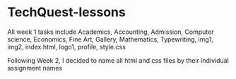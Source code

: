 # TechQuest-lessons
All week 1 tasks include Academics, Accounting, Admission, Computer science, Economics, Fine Art, Gallery, Mathematics, Typewriting, img1, img2, index.html, logo1, profile, style.css

Following Week 2, I decided to name all html and css files by their individual assignment names
